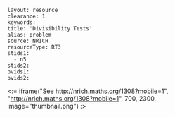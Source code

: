 ````
layout: resource
clearance: 1
keywords:
title: 'Divisibility Tests'
alias: problem
source: NRICH
resourceType: RT3
stids1: 
  - n5
stids2:
pvids1:
pvids2:

````

<:= iframe("See http://nrich.maths.org/1308?mobile=1", "http://nrich.maths.org/1308?mobile=1", 700, 2300, image="thumbnail.png") :>

